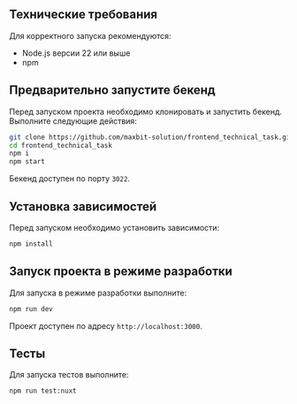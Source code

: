 ## Технические требования

Для корректного запуска рекомендуются:
- Node.js версии 22 или выше
- npm

## Предварительно запустите бекенд

Перед запуском проекта необходимо клонировать и запустить бекенд.
Выполните следующие действия:

```bash
git clone https://github.com/maxbit-solution/frontend_technical_task.git
cd frontend_technical_task
npm i
npm start
```

Бекенд доступен по порту `3022`.

## Установка зависимостей

Перед запуском необходимо установить зависимости:

```bash
npm install
```

## Запуск проекта в режиме разработки

Для запуска в режиме разработки выполните:

```bash
npm run dev
```

Проект доступен по адресу `http://localhost:3000`.

## Тесты

Для запуска тестов выполните:

```bash
npm run test:nuxt
```
